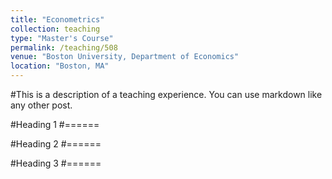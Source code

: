 ```yaml
---
title: "Econometrics"
collection: teaching
type: "Master's Course"
permalink: /teaching/508
venue: "Boston University, Department of Economics"
location: "Boston, MA"
---
```


#This is a description of a teaching experience. You can use markdown like any other post.

#Heading 1
#======

#Heading 2
#======

#Heading 3
#======
